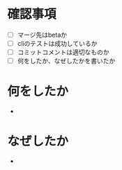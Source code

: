 # 確認事項
- [ ] マージ先はbetaか
- [ ] cliのテストは成功しているか
- [ ] コミットコメントは適切なものか
- [ ] 何をしたか、なぜしたかを書いたか

# 何をしたか
- 

# なぜしたか
- 
